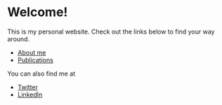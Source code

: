 # Welcome!

This is my personal website. Check out the links below to find your way around.

- [About me](./about-me.html)
- [Publications](./publications.html)

You can also find me at

- [Twitter](https://twitter.com/FelixBarber9)
- [LinkedIn](https://www.linkedin.com/in/felix-barber)

